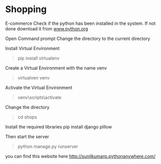# Shopping
E-commerce
Check if the python has been installed in the system.
If not done download it from www.python.org

Open Command prompt
Change the directory to the current directory

Install Virtual Environment
>pip install virtualenv

Create a Virtual Environment with the name venv
>virtualven venv

Activate the Virtual Environment
>venv\scripts\activate

Change the directory
>cd shops

Install the required libraries
pip install django pillow

Then start the server
>python manage.py runserver

you can find this website here
http://sunilkumarp.pythonanywhere.com/
